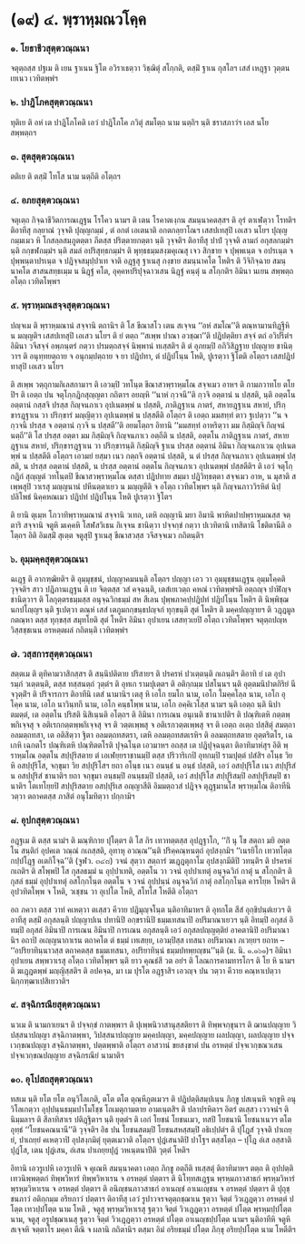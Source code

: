 <h1>(๑๙) ๔. พฺราหฺมณวโคฺค</h1>
<h3>๑. โยธาชีวสุตฺตวณฺณนา</h3>
<p> จตุตฺถสฺส  ปฐเม ติ เยน ฐาเนน ฐิโต อวิราเธตฺวา วิชฺฌิตุํ สโกฺกติ, ตสฺมิํ ฐาเน กุสโลฯ เสสํ เหฎฺฐา วุตฺตนเยเนว เวทิตพฺพํฯ</p>


<h3>๒. ปาฎิโภคสุตฺตวณฺณนา</h3>
<p> ทุติเย ติ อหํ เต ปาฎิโภโคติ เอวํ ปาฎิโภโค ภวิตุํ สมโตฺถ นาม นตฺถิฯ นฺติ ชราสภาวํฯ เอส นโย สพฺพตฺถฯ</p>


<h3>๓. สุตสุตฺตวณฺณนา</h3>
<p> ตติเย  ติ ตสฺมิํ โทโส นาม นตฺถีติ อโตฺถฯ</p>


<h3>๔. อภยสุตฺตวณฺณนา</h3>
<p> จตุเตฺถ กิจฺฉาชีวิตการณเฎฺฐน โรโคว  นามฯ ติ เตน โรคาตเงฺกน สมนฺนาคตสฺสฯ ติ อุรํ ตาเฬตฺวา โรทติฯ ติอาทีสุ กลฺยาณํ วุจฺจติ ปุญฺญกมฺมํ , ตํ อกตํ เอเตนาติ อกตกลฺยาโณฯ เสสปเทสุปิ เอเสว นโยฯ ปุญฺญกมฺมเมว หิ โกสลฺลสมฺภูตตฺตา  ภีตสฺส ปริตฺตายกตฺตา นฺติ วุจฺจติฯ ติอาทีสุ ปาปํ วุจฺจติ ลามกํ อกุสลกมฺมํฯ นฺติ กกฺขฬกมฺมํฯ นฺติ สมลํ อปริสุทฺธกมฺมํฯ ติ พุทฺธธมฺมสงฺฆคุเณสุ เจว สิกฺขาย จ ปุพฺพเนฺต จ อปรเนฺต จ ปุพฺพนฺตาปรเนฺต จ ปฎิจฺจสมุปฺปาเท จาติ อฎฺฐสุ ฐาเนสุ กงฺขาย สมนฺนาคโต  โหติฯ ติ วิจิกิจฺฉาย สมนฺนาคโต สาสนสทฺธเมฺม น นิฎฺฐํ คโต, อุคฺคหปริปุจฺฉาวเสน นิฎฺฐํ คนฺตุํ น สโกฺกติฯ อิมินา นเยน สพฺพตฺถ อโตฺถ เวทิตโพฺพฯ</p>


<h3>๕. พฺราหฺมณสจฺจสุตฺตวณฺณนา</h3>
<p> ปญฺจเม ติ พฺราหฺมณานํ สจฺจานิ ตถานิฯ ติ โส ขีณาสโว เตน สเจฺจน ‘‘อหํ สมโณ’’ติ ตณฺหามานทิฎฺฐีหิ น มญฺญติฯ เสสปเทสุปิ เอเสว นโยฯ ติ ยํ ตตฺถ ‘‘สเพฺพ ปาณา  อวชฺฌา’’ติ ปฎิปตฺติยา สจฺจํ ตถํ อวิปรีตํฯ อิมินา วจีสจฺจํ อพฺภนฺตรํ กตฺวา ปรมตฺถสจฺจํ นิพฺพานํ ทเสฺสติฯ ติ ตํ อุภยมฺปิ อภิวิสิฎฺฐาย ปญฺญาย ชานิตฺวาฯ ติ อนุทฺทยตฺถาย จ อนุกมฺปตฺถาย จ ยา ปฎิปทา, ตํ ปฎิปโนฺน โหติ, ปูเรตฺวา ฐิโตติ อโตฺถฯ เสสปฎิปทาสุปิ เอเสว นโยฯ</p>


<p>ติ สเพฺพ วตฺถุกามกิเลสกามาฯ ติ เอวมฺปิ วทโนฺต ขีณาสวพฺราหฺมโณ สจฺจเมว อาหฯ ติ กามภวาทโย ตโยปิฯ ติ เอตฺถ ปน จตุโกฺกฎิกสุญฺญตา กถิตาฯ อยญฺหิ ‘‘นาหํ กฺวจนี’’ติ กฺวจิ อตฺตานํ น ปสฺสติ, นฺติ อตฺตโน อตฺตานํ กสฺสจิ ปรสฺส กิญฺจนภาเว อุปเนตพฺพํ น ปสฺสติ, ภาติฎฺฐาเน ภาตรํ, สหายฎฺฐาเน สหายํ, ปริกฺขารฎฺฐาเน วา ปริกฺขารํ มญฺญิตฺวา อุปเนตพฺพํ น ปสฺสตีติ อโตฺถฯ ติ เอตฺถ มมสทฺทํ ตาว ฐเปตฺวา ‘‘น จ กฺวจนิ ปรสฺส จ อตฺตานํ กฺวจิ น ปสฺสตี’’ติ อยมโตฺถฯ อิทานิ ‘‘มมสทฺทํ อาหริตฺวา  มม กิสฺมิญฺจิ กิญฺจนํ นตฺถี’’ติ โส ปรสฺส อตฺตา มม กิสฺมิญฺจิ กิญฺจนภาเว อตฺถีติ น ปสฺสติ, อตฺตโน ภาติฎฺฐาเน ภาตรํ, สหายฎฺฐาเน  สหายํ, ปริกฺขารฎฺฐาเน วา ปริกฺขารนฺติ กิสฺมิญฺจิ ฐาเน ปรสฺส อตฺตานํ อิมินา กิญฺจนภาเวน อุปเนตพฺพํ น ปสฺสตีติ อโตฺถฯ เอวมยํ ยสฺมา เนว กตฺถจิ อตฺตานํ ปสฺสติ, น ตํ ปรสฺส กิญฺจนภาเว อุปเนตพฺพํ ปสฺสติ, น ปรสฺส อตฺตานํ ปสฺสติ, น ปรสฺส อตฺตานํ อตฺตโน กิญฺจนภาเว อุปเนตพฺพํ ปสฺสตีติฯ ติ เอวํ จตุโกฺกฎิกํ สุญฺญตํ วทโนฺตปิ ขีณาสวพฺราหฺมโณ ตสฺสา ปฎิปทาย สมฺมา ปฎิวิทฺธตฺตา สจฺจเมว อาห, น มุสาติ สเพฺพสุปิ วาเรสุ มญฺญนานํ ปหีนตฺตาเยว น มญฺญตีติ จ อโตฺถ เวทิตโพฺพฯ   นฺติ กิญฺจนภาววิรหิตํ นิปฺปลิโพธํ นิคฺคหณเมว ปฎิปทํ ปฎิปโนฺน โหติ ปูเรตฺวา ฐิโตฯ</p>


<p>ติ ยานิ ตุเมฺห โภวาทิพฺราหฺมณานํ สจฺจานิ วเทถ, เตหิ อญฺญานิ มยา อิมานิ พาหิตปาปพฺราหฺมณสฺส จตฺตาริ สจฺจานิ จตูหิ มเคฺคหิ โสฬสวิเธน กิเจฺจน ชานิตฺวา ปจฺจกฺขํ กตฺวา ปเวทิตานิ เทสิตานิ โชติตานีติ อโตฺถฯ อิติ อิมสฺมิํ สุเตฺต จตูสุปิ ฐาเนสุ ขีณาสวสฺส วจีสจฺจเมว กถิตนฺติฯ</p>


<h3>๖. อุมฺมคฺคสุตฺตวณฺณนา</h3>
<p> ฉเฎฺฐ ติ อากฑฺฒิยติฯ ติ อุมฺมุชฺชนํ, ปญฺญาคมนนฺติ อโตฺถฯ ปญฺญา เอว วา อุมฺมุชฺชนเฎฺฐน อุมฺมโคฺคติ วุจฺจติฯ สาว ปฎิภานเฎฺฐน   ติ เย จิตฺตสฺส วสํ คจฺฉนฺติ, เตสํเยเวตฺถ คหณํ เวทิตพฺพํฯติ อตฺถญฺจ ปาฬิญฺจ ชานิตฺวาฯ ติ โลกุตฺตรธมฺมสฺส อนุจฺฉวิกธมฺมํ สห สีเลน ปุพฺพภาคปฺปฎิปทํ ปฎิปโนฺน โหติฯ ติ นิพฺพิชฺฌนกปโญฺญฯ นฺติ ฐเปตฺวา ตณฺหํ เสสํ เตภูมกกฺขนฺธปญฺจกํ ทุกฺขนฺติ สุตํ โหติฯ ติ มคฺคปญฺญายฯ ติ วฎฺฎมูลกตณฺหา ตสฺส ทุกฺขสฺส สมุทโยติ สุตํ  โหติฯ อิมินา อุปาเยน เสสทฺวเยปิ อโตฺถ เวทิตโพฺพฯ จตุตฺถปญฺหวิสฺสชฺชเนน อรหตฺตผลํ กถิตนฺติ เวทิตพฺพํฯ</p>


<h3>๗. วสฺสการสุตฺตวณฺณนา</h3>
<p> สตฺตเม ติ ตุทิคามวาสิกสฺสฯ ติ สนฺนิปติตาย ปริสายฯ ติ ปรครหํ ปวเตฺตนฺติ กเถนฺติฯ ติอาทิ ยํ เต อุปารมฺภํ วเตฺตนฺติ, ตสฺส ทสฺสนตฺถํ วุตฺตํฯ ติ อุทเก รามปุเตฺตฯ ติ อติกฺกมฺม ปสโนฺนฯ นฺติ อุตฺตมนิปาตกิริยํ นีจวุตฺติํฯ ติ ปริจารกาฯ ติอาทีนิ  เตสํ นามานิฯ เตสุ หิ เอโก ยมโก นาม, เอโก โมคฺคโลฺล นาม, เอโก อุโคฺค  นาม, เอโก นาวินฺทกี นาม, เอโก คนฺธโพฺพ นาม, เอโก อคฺคิเวโสฺส นามฯ นฺติ เอตฺถ นฺติ นิปาตมตฺตํ, เต อตฺตโน ปริสติ นิสิเนฺนติ อโตฺถฯ ติ อิมินา การเณน อนุเนติ ชานาเปติฯ ติ ปณฺฑิเตหิ กตฺตพฺพกิเจฺจสุ จ อติเรกกตฺตพฺพกิเจฺจสุ จฯ ติ วตฺตเพฺพสุ จ อติเรกวตฺตเพฺพสุ จฯ ติ เอตฺถ อเตฺถ ปสฺสิตุํ สมตฺถา อลมตฺถทสา, เต อติสิตฺวา ฐิตา อลมตฺถทสตรา, เตหิ อลมตฺถทสตเรหิฯ ติ อลมตฺถทสตาย อุตฺตริตโร, เฉเกหิ เฉกตโร ปณฺฑิเตหิ ปณฺฑิตตโรติ ปุจฺฉโนฺต เอวมาหฯ อถสฺส เต ปฎิปุจฺฉนฺตา ติอาทิมาหํสุฯ อิติ พฺราหฺมโณ อตฺตโน สปฺปุริสตาย ตํ เอเฬยฺยราชานมฺปิ ตสฺส ปริวาริเกปิ อุทกมฺปิ รามปุตฺตํ ปสํสิฯ อโนฺธ วิย หิ อสปฺปุริโส, จกฺขุมา วิย สปฺปุริโสฯ ยถา อโนฺธ เนว อนนฺธํ น อนฺธํ ปสฺสติ, เอวํ อสปฺปุริโส เนว สปฺปุริสํ น อสปฺปุริสํ ชานาติฯ ยถา จกฺขุมา อนฺธมฺปิ อนนฺธมฺปิ ปสฺสติ, เอวํ สปฺปุริโส สปฺปุริสมฺปิ อสปฺปุริสมฺปิ ชานาติฯ โตเทโยฺยปิ สปฺปุริสตาย  อสปฺปุริเส อญฺญาสีติ อิมมตฺถวสํ ปฎิจฺจ ตุฎฺฐมานโส พฺราหฺมโณ ติอาทีนิ วตฺวา ตถาคตสฺส ภาสิตํ อนุโมทิตฺวา ปกฺกามิฯ</p>


<h3>๘. อุปกสุตฺตวณฺณนา</h3>
<p> อฎฺฐเม  ติ ตสฺส นามํฯ ติ มณฺฑิกาย ปุโตฺตฯ ติ โส กิร เทวทตฺตสฺส อุปฎฺฐาโก, ‘‘กิํ นุ โข สตฺถา มยิ อตฺตโน สนฺติกํ อุปคเต วณฺณํ กเถสฺสติ, อุทาหุ อวณฺณ’’นฺติ ปริคฺคณฺหนตฺถํ อุปสงฺกมิฯ ‘‘เนรยิโก เทวทโตฺต กปฺปโฎฺฐ อเตกิโจฺฉ’’ติ (จูฬว. ๓๔๘) วจนํ สุตฺวา สตฺถารํ ฆเฎฺฎตุกาโม อุปสงฺกมีติปิ วทนฺติฯ ติ ปรครหํ กเถติฯ ติ สโพฺพปิ โส กุสลธมฺมํ น อุปฺปาเทติ, อตฺตโน วา วจนํ อุปปาเทตุํ อนุจฺฉวิกํ กาตุํ น สโกฺกติฯ ติ กุสลํ ธมฺมํ อุปฺปาเทตุํ อสโกฺกโนฺต อตฺตโน จ วจนํ อุปปนฺนํ อนุจฺฉวิกํ กาตุํ อสโกฺกโนฺต คารโยฺห โหติฯ ติ อุปวทิตโพฺพ จ โหติ, วเชฺชน วา อุเปโต โหติ, สโทโส โหตีติ อโตฺถฯ</p>


<p>อถ ภควา ตสฺส วาทํ คเหตฺวา ตเสฺสว คีวาย ปฎิมุญฺจโนฺต นฺติอาทิมาหฯ ติ  อุทกโต สีสํ อุกฺขิปนฺตํเยวฯ ติอาทีสุ ตสฺมิํ อกุสลนฺติ ปญฺญาปเน ปทานิปิ อกฺขรานิปิ ธมฺมเทสนาปิ อปริมาณาเยวฯ   นฺติ อิทมฺปิ อกุสลํ อิทมฺปิ อกุสลํ อิมินาปิ การเณน อิมินาปิ การเณน อกุสลนฺติ เอวํ อกุสลปญฺญตฺติยํ อาคตานิปิ อปริมาณานิฯ อถาปิ อเญฺญนากาเรน ตถาคโต ตํ ธมฺมํ เทเสยฺย, เอวมฺปิสฺส เทสนา อปริมาณา ภเวยฺยฯ ยถาห – ‘‘อปริยาทินฺนาวสฺส ตถาคตสฺส ธมฺมเทสนา, อปริยาทินฺนํ ธมฺมปทพฺยญฺชน’’นฺติ (ม. นิ. ๑.๑๖๑)ฯ อิมินา อุปาเยน สพฺพวาเรสุ อโตฺถ เวทิตโพฺพฯ นฺติ ยาว คุณธํสี วต อยํฯ ติ โลณการคามทารโกฯ ติ โย หิ นามฯ ติ ฆเฎฺฎตพฺพํ มญฺญิสฺสติฯ ติ อปคจฺฉ, มา เม ปุรโต อฎฺฐาสิฯ เอวญฺจ ปน วตฺวา คีวาย คณฺหาเปตฺวา นิกฺกฑฺฒาเปสิเยวาติฯ</p>


<h3>๙. สจฺฉิกรณียสุตฺตวณฺณนา</h3>
<p> นวเม  ติ นามกาเยนฯ ติ ปจฺจกฺขํ กาตพฺพาฯ ติ ปุเพฺพนิวาสานุสฺสติยาฯ ติ ทิพฺพจกฺขุนาฯ ติ ฌานปญฺญาย วิปสฺสนาปญฺญา สจฺฉิกาตพฺพา, วิปสฺสนาปญฺญาย มคฺคปญฺญา, มคฺคปญฺญาย ผลปญฺญา, ผลปญฺญาย ปจฺจเวกฺขณปญฺญา สจฺฉิกาตพฺพา, ปตฺตพฺพาติ อโตฺถฯ อาสวานํ ขยสงฺขาตํ ปน อรหตฺตํ  ปจฺจเวกฺขณวเสน ปจฺจเวกฺขณปญฺญาย สจฺฉิกรณียํ นามาติฯ</p>


<h3>๑๐. อุโปสถสุตฺตวณฺณนา</h3>
<p> ทสเม นฺติ ยโต ยโต อนุวิโลเกติ, ตโต ตโต ตุณฺหีภูตเมวฯ ติ ปฎิปตฺติสมฺปเนฺน ภิกฺขู ปสเนฺนหิ จกฺขูหิ อนุวิโลเกตฺวา อุปฺปนฺนธมฺมปาโมโชฺช โถเมตุกามตาย อามเนฺตสิฯ ติ ปลาปรหิตาฯ อิตรํ ตเสฺสว เววจนํฯ ติ นิมฺมลาฯ ติ สีลาทิสาเร ปติฎฺฐิตาฯ นฺติ ยุตฺตํฯ ติ เอกํ โยชนํ โยชนเมว, ทสปิ โยชนานิ โยชนาเนวฯ ตโต อุทฺธํ ‘‘โยชนคณนานี’’ติ วุจฺจติฯ อิธ ปน โยชนสตมฺปิ โยชนสหสฺสมฺปิ อธิเปฺปตํฯ ติ ปุโฎสํ วุจฺจติ ปาเถยฺยํ, ปาเถยฺยํ คเหตฺวาปิ อุปสงฺกมิตุํ ยุตฺตเมวาติ อโตฺถฯ ปุฎํเสนาติปิ  ปาโฐฯ ตสฺสโตฺถ – ปุโฎ อํเส อสฺสาติ ปุฎํโส, เตน ปุฎํเสน, อํเสน ปาเถยฺยปุฎํ วหเนฺตนาปีติ วุตฺตํ โหติฯ</p>


<p>อิทานิ เอวรูเปหิ เอวรูเปหิ จ คุเณหิ สมนฺนาคตา เอตฺถ ภิกฺขู อตฺถีติ ทเสฺสตุํ ติอาทิมาหฯ ตตฺถ ติ อุปปตฺติเทวนิพฺพตฺตกํ ทิพฺพวิหารํ ทิพฺพวิหาเรน จ อรหตฺตํ ปตฺตาฯ ติ  นิโทฺทสเฎฺฐน พฺรหฺมภาวสาธกํ พฺรหฺมวิหารํ พฺรหฺมวิหาเรน จ อรหตฺตํ ปตฺตาฯ ติ อนิญฺชนภาวสาธกํ อาเนญฺชํ อาเนเญฺชน จ อรหตฺตํ ปตฺตาฯ ติ ปุถุชฺชนภาวํ อติกฺกมฺม อริยภาวํ ปตฺตาฯ ติอาทีสุ เอวํ รูปาวจรจตุตฺถชฺฌาเน ฐตฺวา จิตฺตํ วิวเฎฺฎตฺวา อรหตฺตํ ปโตฺต เทวปฺปโตฺต นาม โหติ , จตูสุ พฺรหฺมวิหาเรสุ ฐตฺวา จิตฺตํ วิวเฎฺฎตฺวา อรหตฺตํ ปโตฺต พฺรหฺมปฺปโตฺต นาม, จตูสุ อรูปชฺฌาเนสุ ฐตฺวา จิตฺตํ วิวเฎฺฎตฺวา อรหตฺตํ ปโตฺต อาเนญฺชปฺปโตฺต นามฯ นฺติอาทีหิ จตูหิ สเจฺจหิ จตฺตาโร มคฺคา ตีณิ จ ผลานิ กถิตานิฯ ตสฺมา อิมํ อริยธมฺมํ ปโตฺต ภิกฺขุ อริยปฺปโตฺต นาม โหตีติฯ</p>

</p>





